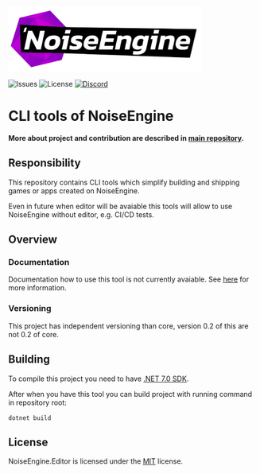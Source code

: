 <img src="https://raw.githubusercontent.com/NoiseStudio/branding/master/NoiseEngine/renders/NoiseEngine-FullLogoColor.png" alt="NoiseEngine logo" height="130">

![Issues](https://img.shields.io/github/issues/NoiseStudio/NoiseEngine.Editor)
![License](https://img.shields.io/github/license/NoiseStudio/NoiseEngine.Editor)
[![Discord](https://img.shields.io/discord/1154793486164430939.svg?logo=discord)][discord]

[discord]: https://discord.gg/X3Wms5jd2x

# CLI tools of NoiseEngine
**More about project and contribution are described in [main repository](https://github.com/NoiseStudio/NoiseEngine).**

## Responsibility
This repository contains CLI tools which simplify building and shipping games or apps created on NoiseEngine.

Even in future when editor will be avaiable this tools will allow to use NoiseEngine without editor, e.g. CI/CD tests.

## Overview
### Documentation
Documentation how to use this tool is not currently avaiable. See [here](https://github.com/NoiseStudio/NoiseEngine#documentation) for more information.

### Versioning
This project has independent versioning than core, version 0.2 of this are not 0.2 of core.

## Building
To compile this project you need to have [.NET 7.0 SDK](https://dotnet.microsoft.com/en-us/download/dotnet/7.0).

After when you have this tool you can build project with running command in repository root:
```
dotnet build
```

## License
NoiseEngine.Editor is licensed under the [MIT](/LICENSE) license.
